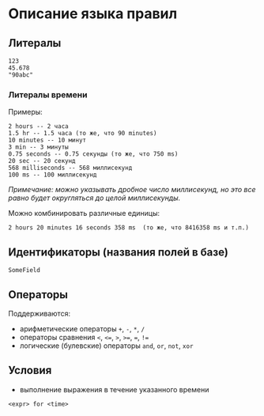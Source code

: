 # Описание языка правил

## Литералы
```
123 
45.678
"90abc"
```
### Литералы времени
Примеры:
```
2 hours -- 2 часа
1.5 hr -- 1.5 часа (то же, что 90 minutes)
10 minutes -- 10 минут
3 min -- 3 минуты
0.75 seconds -- 0.75 секунды (то же, что 750 ms)
20 sec -- 20 секунд
568 milliseconds -- 568 миллисекунд
100 ms -- 100 миллисекунд
```
_Примечание: можно указывать дробное число миллисекунд, но это все равно будет округляться до целой миллисекунды._

Можно комбинировать различные единицы: 

```
2 hours 20 minutes 16 seconds 358 ms  (то же, что 8416358 ms и т.п.)
```

## Идентификаторы (названия полей в базе)
```
SomeField
```

## Операторы
Поддерживаются:
- арифметические операторы `+`, `-`, `*`, `/`
- операторы сравнения `<`, `<=`, `>`, `>=`, `=`, `!=`
- логические (булевские) операторы `and`, `or`, `not`, `xor`

## Условия
- выполнение выражения в течение указанного времени
```
<expr> for <time>
```